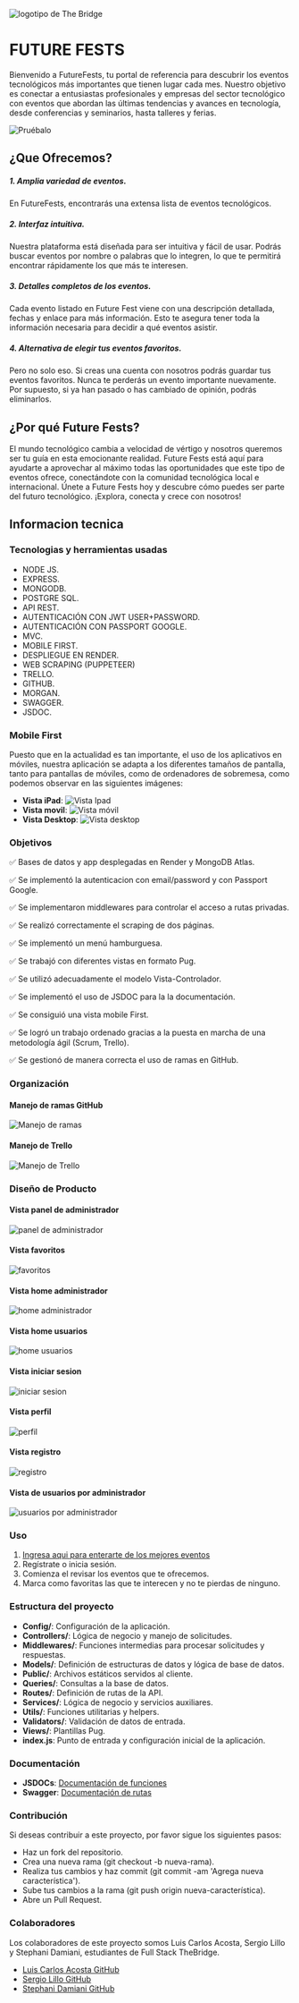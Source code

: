 ![logotipo de The Bridge](https://user-images.githubusercontent.com/27650532/77754601-e8365180-702b-11ea-8bed-5bc14a43f869.png "logotipo de The Bridge")
# FUTURE FESTS
Bienvenido a FutureFests, tu portal de referencia para descubrir los eventos tecnológicos más importantes que tienen lugar cada mes. Nuestro objetivo es conectar a entusiastas profesionales y empresas del sector tecnológico con eventos que abordan las últimas tendencias y avances en tecnología, desde conferencias y seminarios, hasta talleres y ferias.

![Pruébalo](public/assets/qrcode_proyecto-eventos-futurefests.onrender.com.png)
## ¿Que Ofrecemos?
##### 1. Amplia variedad de eventos.
En FutureFests, encontrarás una extensa lista de eventos tecnológicos.
##### 2. Interfaz intuitiva.
Nuestra plataforma está diseñada para ser intuitiva y fácil de usar. Podrás buscar eventos por nombre o palabras que lo integren, lo que te permitirá encontrar rápidamente los que más te interesen.
##### 3. Detalles completos de los eventos.
Cada evento listado en Future Fest viene con una descripción detallada, fechas y enlace para más información. Esto te asegura tener toda la información necesaria para decidir a qué eventos asistir.
##### 4. Alternativa de elegir tus eventos favoritos.
Pero no solo eso. Si creas una cuenta con nosotros podrás guardar tus eventos favoritos. Nunca te perderás un evento importante nuevamente. Por supuesto, si ya han pasado o has cambiado de opinión, podrás eliminarlos.
## ¿Por qué Future Fests?
El mundo tecnológico cambia a velocidad de vértigo y nosotros queremos ser tu guía en esta emocionante realidad. Future Fests está aquí para ayudarte a aprovechar al máximo todas las oportunidades que este tipo de eventos ofrece, conectándote con la comunidad tecnológica local e internacional.
Únete a Future Fests hoy y descubre cómo puedes ser parte del futuro tecnológico. ¡Explora, conecta y crece con nosotros!
## Informacion tecnica
### Tecnologias y herramientas usadas
- NODE JS.
- EXPRESS.
- MONGODB.
- POSTGRE SQL.
- API REST.
- AUTENTICACIÓN CON JWT USER+PASSWORD.
- AUTENTICACIÓN CON PASSPORT GOOGLE.
- MVC.
- MOBILE FIRST.
- DESPLIEGUE EN RENDER.
- WEB SCRAPING (PUPPETEER)
- TRELLO.
- GITHUB.
- MORGAN.
- SWAGGER.
- JSDOC.
### Mobile First
Puesto que en la actualidad es tan importante, el uso de los aplicativos en móviles, nuestra aplicación se adapta a los diferentes tamaños de pantalla, tanto para pantallas de móviles, como de ordenadores de sobremesa, como podemos observar en las siguientes imágenes:
- **Vista iPad**:
![Vista Ipad](public/assets/vista_ipad.png "Vista Ipad página inicial")
- **Vista movil**:
![Vista móvil](public/assets/Vista_mobile.jpg "Vista movil Log In")
- **Vista Desktop**:
![Vista desktop](public/assets/Vista_desktop.jpg "Vista desktop página inicial")
### Objetivos
✅ Bases de datos y app desplegadas en Render y MongoDB Atlas.

✅ Se implementó la autenticacion con email/password y con Passport Google.

✅ Se implementaron middlewares para controlar el acceso a rutas privadas.

✅ Se realizó correctamente el scraping de dos páginas.

✅ Se implementó un menú hamburguesa.

✅ Se trabajó con diferentes vistas en formato Pug.

✅ Se utilizó adecuadamente el modelo Vista-Controlador.

✅ Se implementó el uso de JSDOC para la la documentación.

✅ Se consiguió una vista mobile First.

✅ Se logró un trabajo ordenado gracias a la puesta en marcha de una metodología ágil (Scrum, Trello).

✅ Se gestionó de manera correcta el uso de ramas en GitHub.
### Organización
#### Manejo de ramas GitHub
![Manejo de ramas](./public/assets/Manejo_de_ramas.png "Manejo de ramas")
#### Manejo de Trello
![Manejo de Trello](./public/assets/Manejo_trello.png "Manejo de trello")
### Diseño de Producto
#### Vista panel  de administrador
![panel  de administrador](./public/assets/Vista_dashboard_admin.png "Vista panel  de administrador")
#### Vista favoritos
![favoritos](./public/assets/Vista_favoritos.png "Vista favoritos")
#### Vista home administrador
![home administrador](./public/assets/Vista_home_admin.png "Vista home administrador")
#### Vista home usuarios
![ home usuarios](./public/assets/Vista_home_usuarios.png "Vista home usuarios")
#### Vista iniciar sesion
![iniciar sesion](./public/assets/Vista_login.png "Vista iniciar sesion")
#### Vista perfil
![perfil](./public/assets/Vista_profile.png "Vista perfil")
#### Vista registro
![registro](./public/assets/Vista_registro.png "Vista registro")
#### Vista de usuarios por administrador
![usuarios por administrador](./public/assets/Vista_usuarios_admin.png "Vista usuarios por administrador")
### Uso
1. [Ingresa aqui para enterarte de los mejores eventos](https://proyecto-eventos-futurefests.onrender.com)
2. Regístrate o inicia sesión.
3. Comienza el revisar los eventos que te ofrecemos.
4. Marca como favoritas las que te interecen y no te pierdas de ninguno.
### Estructura del proyecto
- **Config/**: Configuración de la aplicación.
- **Controllers/**: Lógica de negocio y manejo de solicitudes.
- **Middlewares/**: Funciones intermedias para procesar solicitudes y respuestas.
- **Models/**: Definición de estructuras de datos y lógica de base de datos.
- **Public/**: Archivos estáticos servidos al cliente.
- **Queries/**: Consultas a la base de datos.
- **Routes/**: Definición de rutas de la API.
- **Services/**: Lógica de negocio y servicios auxiliares.
- **Utils/**: Funciones utilitarias y helpers.
- **Validators/**: Validación de datos de entrada.
- **Views/**: Plantillas Pug.
- **index.js**: Punto de entrada y configuración inicial de la aplicación.
### Documentación
- **JSDOCs**: [Documentación de funciones](https://proyecto-eventos-futurefests.onrender.com/api-jsdoc/)
- **Swagger**: [Documentación de rutas](http://localhost:3000/api-docs/)
### Contribución
Si deseas contribuir a este proyecto, por favor sigue los siguientes pasos:
- Haz un fork del repositorio.
- Crea una nueva rama (git checkout -b nueva-rama).
- Realiza tus cambios y haz commit (git commit -am 'Agrega nueva característica').
- Sube tus cambios a la rama (git push origin nueva-característica).
- Abre un Pull Request.
### Colaboradores
Los colaboradores de este proyecto somos Luis Carlos Acosta, Sergio Lillo y Stephani Damiani, estudiantes de Full Stack TheBridge.
- [Luis Carlos Acosta GitHub](https://github.com/luiscacostas)
- [Sergio Lillo GitHub](https://github.com/SergioLM7)
- [Stephani Damiani  GitHub](https://github.com/steph-d989)
